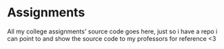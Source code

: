 # Assignments
All my college assignments' source code goes here, just so i have a repo i can point to and show the source code to my professors for reference <3
